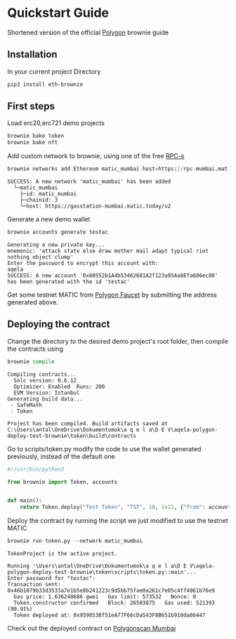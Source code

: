 # Quickstart Guide

Shortened version of the official [Polygon](https://docs.polygon.technology/docs/develop/quicknode/) brownie guide

## Installation

In your current project Directory

```bash
pip3 install eth-brownie
```

## First steps

Load erc20,erc721 demo projects

```python
brownie bake token
brownie bake nft
```

Add custom network to brownie, using one of the free [RPC-s](https://docs.polygon.technology/docs/develop/network-details/network/#:~:text=https%3A//rpc%2Dmainnet.matic.quiknode.pro)

```python
brownie networks add Ethereum matic_mumbai host=https://rpc-mumbai.matic.today chainid=3
```

```output
SUCCESS: A new network 'matic_mumbai' has been added
  └─matic_mumbai
    ├─id: matic_mumbai
    ├─chainid: 3
    └─host: https://gasstation-mumbai.matic.today/v2
```

Generate a new demo wallet

```python
brownie accounts generate testac
```

```output
Generating a new private key...
mnemonic: 'attack state else draw mother mail adapt typical riot nothing object clump'
Enter the password to encrypt this account with:
aqela
SUCCESS: A new account '0x60552b1A4b53462681A2f123a95Aa8Efa686ec80' has been generated with the id 'testac'
```

Get some testnet MATIC from [Polygon Faucet](https://faucet.polygon.technology/) by submitting the address generated above.

## Deploying the contract

Change the directory to the desired demo project's root folder, then compile the contracts using

```python
brownie compile
```

```output
Compiling contracts...
  Solc version: 0.6.12
  Optimizer: Enabled  Runs: 200
  EVM Version: Istanbul
Generating build data...
 - SafeMath
 - Token

Project has been compiled. Build artifacts saved at C:\Users\antal\OneDrive\Dokumentumok\a q e l a\D E V\aqela-polygon-deploy-test-brownie\token\build\contracts
```

Go to scripts/token.py modify the code to use the wallet generated previously, instead of the default one

```python
#!/usr/bin/python3

from brownie import Token, accounts


def main():
    return Token.deploy("Test Token", "TST", 18, 1e21, {"from": accounts.load("testac")})

```

Deploy the contract by running the script we just modified to use the testnet MATIC

```python
brownie run token.py --network matic_mumbai
```

```output
TokenProject is the active project.

Running '\Users\antal\OneDrive\Dokumentumok\a q e l a\D E V\aqela-polygon-deploy-test-brownie\token\scripts\token.py::main'...
Enter password for "testac":
Transaction sent: 0x46b1079b33d3533a7e1b5e8b241223c9d5bb75fae0a261c7e05c4ff4861b76e9
  Gas price: 1.636248686 gwei   Gas limit: 573532   Nonce: 0
  Token.constructor confirmed   Block: 26503875   Gas used: 521393 (90.91%)
  Token deployed at: 0x9598538f51eA77F66cDa543F8B651b910da86447
```

Check out the deployed contract on [Polygonscan Mumbai](https://mumbai.polygonscan.com/address/0x9598538f51eA77F66cDa543F8B651b910da86447)
